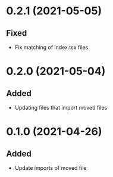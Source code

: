 # 0.2.1 (2021-05-05)

## Fixed
- Fix matching of index.tsx files

# 0.2.0 (2021-05-04)

## Added
- Updating files that import moved files

# 0.1.0 (2021-04-26)

## Added
- Update imports of moved file
